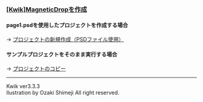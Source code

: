 ### [[Kwik]MagneticDropを作成](http://wp.me/p2bA78-O)

#### page1.psdを使用したプロジェクトを作成する場合
→ [プロジェクトの新規作成（PSDファイル使用）](http://wp.me/p2bA78-cC)

#### サンプルプロジェクトをそのまま実行する場合
→ [プロジェクトのコピー](http://wp.me/p2bA78-9u)

***
Kwik ver3.3.3   
llustration by Ozaki Shimeji All right reserved.
